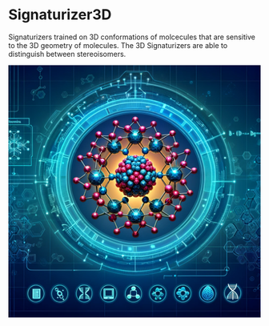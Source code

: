 # Signaturizer3D

Signaturizers trained on 3D conformations of molcecules that are sensitive to the 3D geometry of molecules. The 3D Signaturizers are able to distinguish between stereoisomers. 

![](logo.png)
